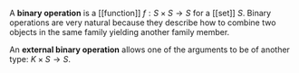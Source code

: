 A **binary operation** is a [[function]] $f: S \times S \to S$ for a [[set]] $S$. Binary operations are very natural because they describe how to combine two objects in the same family yielding another family member.

An **external binary operation** allows one of the arguments to be of another type: $K \times S\to S$.